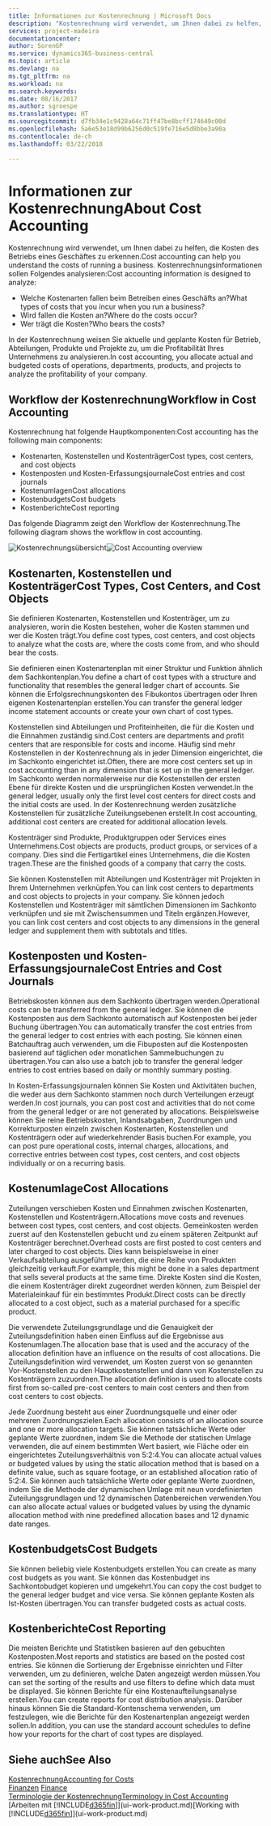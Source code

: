 ```yaml
---
title: Informationen zur Kostenrechnung | Microsoft Docs
description: "Kostenrechnung wird verwendet, um Ihnen dabei zu helfen, die Kosten des Betriebs eines Geschäftes zu erkennen."
services: project-madeira
documentationcenter: 
author: SorenGP
ms.service: dynamics365-business-central
ms.topic: article
ms.devlang: na
ms.tgt_pltfrm: na
ms.workload: na
ms.search.keywords: 
ms.date: 08/16/2017
ms.author: sgroespe
ms.translationtype: HT
ms.sourcegitcommit: d7fb34e1c9428a64c71ff47be8bcff174649c00d
ms.openlocfilehash: 5a6e53e18d99b6256d0c519fe716e5d8bbe3a90a
ms.contentlocale: de-ch
ms.lasthandoff: 03/22/2018

---
```

# <a name="about-cost-accounting"></a><span data-ttu-id="4cc00-103">Informationen zur Kostenrechnung</span><span class="sxs-lookup"><span data-stu-id="4cc00-103">About Cost Accounting</span></span>
<span data-ttu-id="4cc00-104">Kostenrechnung wird verwendet, um Ihnen dabei zu helfen, die Kosten des Betriebs eines Geschäftes zu erkennen.</span><span class="sxs-lookup"><span data-stu-id="4cc00-104">Cost accounting can help you understand the costs of running a business.</span></span> <span data-ttu-id="4cc00-105">Kostenrechnungsinformationen sollen Folgendes analysieren:</span><span class="sxs-lookup"><span data-stu-id="4cc00-105">Cost accounting information is designed to analyze:</span></span>  

-   <span data-ttu-id="4cc00-106">Welche Kostenarten fallen beim Betreiben eines Geschäfts an?</span><span class="sxs-lookup"><span data-stu-id="4cc00-106">What types of costs that you incur when you run a business?</span></span>  
-   <span data-ttu-id="4cc00-107">Wird fallen die Kosten an?</span><span class="sxs-lookup"><span data-stu-id="4cc00-107">Where do the costs occur?</span></span>  
-   <span data-ttu-id="4cc00-108">Wer trägt die Kosten?</span><span class="sxs-lookup"><span data-stu-id="4cc00-108">Who bears the costs?</span></span>  

<span data-ttu-id="4cc00-109">In der Kostenrechnung weisen Sie aktuelle und geplante Kosten für Betrieb, Abteilungen, Produkte und Projekte zu, um die Profitabilität Ihres Unternehmens zu analysieren.</span><span class="sxs-lookup"><span data-stu-id="4cc00-109">In cost accounting, you allocate actual and budgeted costs of operations, departments, products, and projects to analyze the profitability of your company.</span></span>  

## <a name="workflow-in-cost-accounting"></a><span data-ttu-id="4cc00-110">Workflow der Kostenrechnung</span><span class="sxs-lookup"><span data-stu-id="4cc00-110">Workflow in Cost Accounting</span></span>  
<span data-ttu-id="4cc00-111">Kostenrechnung hat folgende Hauptkomponenten:</span><span class="sxs-lookup"><span data-stu-id="4cc00-111">Cost accounting has the following main components:</span></span>  

-   <span data-ttu-id="4cc00-112">Kostenarten, Kostenstellen und Kostenträger</span><span class="sxs-lookup"><span data-stu-id="4cc00-112">Cost types, cost centers, and cost objects</span></span>  
-   <span data-ttu-id="4cc00-113">Kostenposten und Kosten-Erfassungsjournale</span><span class="sxs-lookup"><span data-stu-id="4cc00-113">Cost entries and cost journals</span></span>  
-   <span data-ttu-id="4cc00-114">Kostenumlagen</span><span class="sxs-lookup"><span data-stu-id="4cc00-114">Cost allocations</span></span>  
-   <span data-ttu-id="4cc00-115">Kostenbudgets</span><span class="sxs-lookup"><span data-stu-id="4cc00-115">Cost budgets</span></span>
-   <span data-ttu-id="4cc00-116">Kostenberichte</span><span class="sxs-lookup"><span data-stu-id="4cc00-116">Cost reporting</span></span>  

<span data-ttu-id="4cc00-117">Das folgende Diagramm zeigt den Workflow der Kostenrechnung.</span><span class="sxs-lookup"><span data-stu-id="4cc00-117">The following diagram shows the workflow in cost accounting.</span></span>  

<span data-ttu-id="4cc00-118">![Kostenrechnungsübersicht](media/costaccountingoverview.png "CostAccountingOverview")</span><span class="sxs-lookup"><span data-stu-id="4cc00-118">![Cost Accounting overview](media/costaccountingoverview.png "CostAccountingOverview")</span></span>  

## <a name="cost-types-cost-centers-and-cost-objects"></a><span data-ttu-id="4cc00-119">Kostenarten, Kostenstellen und Kostenträger</span><span class="sxs-lookup"><span data-stu-id="4cc00-119">Cost Types, Cost Centers, and Cost Objects</span></span>  
<span data-ttu-id="4cc00-120">Sie definieren Kostenarten, Kostenstellen und Kostenträger, um zu analysieren, worin die Kosten bestehen, woher die Kosten stammen und wer die Kosten trägt.</span><span class="sxs-lookup"><span data-stu-id="4cc00-120">You define cost types, cost centers, and cost objects to analyze what the costs are, where the costs come from, and who should bear the costs.</span></span>  

<span data-ttu-id="4cc00-121">Sie definieren einen Kostenartenplan mit einer Struktur und Funktion ähnlich dem Sachkontenplan.</span><span class="sxs-lookup"><span data-stu-id="4cc00-121">You define a chart of cost types with a structure and functionality that resembles the general ledger chart of accounts.</span></span> <span data-ttu-id="4cc00-122">Sie können die Erfolgsrechnungskonten des Fibukontos übertragen oder Ihren eigenen Kostenartenplan erstellen.</span><span class="sxs-lookup"><span data-stu-id="4cc00-122">You can transfer the general ledger income statement accounts or create your own chart of cost types.</span></span>  

<span data-ttu-id="4cc00-123">Kostenstellen sind Abteilungen und Profiteinheiten, die für die Kosten und die Einnahmen zuständig sind.</span><span class="sxs-lookup"><span data-stu-id="4cc00-123">Cost centers are departments and profit centers that are responsible for costs and income.</span></span> <span data-ttu-id="4cc00-124">Häufig sind mehr Kostenstellen in der Kostenrechnung als in jeder Dimension eingerichtet, die im Sachkonto eingerichtet ist.</span><span class="sxs-lookup"><span data-stu-id="4cc00-124">Often, there are more cost centers set up in cost accounting than in any dimension that is set up in the general ledger.</span></span> <span data-ttu-id="4cc00-125">Im Sachkonto werden normalerweise nur die Kostenstellen der ersten Ebene für direkte Kosten und die ursprünglichen Kosten verwendet.</span><span class="sxs-lookup"><span data-stu-id="4cc00-125">In the general ledger, usually only the first level cost centers for direct costs and the initial costs are used.</span></span> <span data-ttu-id="4cc00-126">In der Kostenrechnung werden zusätzliche Kostenstellen für zusätzliche Zuteilungsebenen erstellt.</span><span class="sxs-lookup"><span data-stu-id="4cc00-126">In cost accounting, additional cost centers are created for additional allocation levels.</span></span>  

<span data-ttu-id="4cc00-127">Kostenträger sind Produkte, Produktgruppen oder Services eines Unternehmens.</span><span class="sxs-lookup"><span data-stu-id="4cc00-127">Cost objects are products, product groups, or services of a company.</span></span> <span data-ttu-id="4cc00-128">Dies sind die Fertigartikel eines Unternehmens, die die Kosten tragen.</span><span class="sxs-lookup"><span data-stu-id="4cc00-128">These are the finished goods of a company that carry the costs.</span></span>  

<span data-ttu-id="4cc00-129">Sie können Kostenstellen mit Abteilungen und Kostenträger mit Projekten in Ihrem Unternehmen verknüpfen.</span><span class="sxs-lookup"><span data-stu-id="4cc00-129">You can link cost centers to departments and cost objects to projects in your company.</span></span> <span data-ttu-id="4cc00-130">Sie können jedoch Kostenstellen und Kostenträger mit sämtlichen Dimensionen im Sachkonto verknüpfen und sie mit Zwischensummen und Titeln ergänzen.</span><span class="sxs-lookup"><span data-stu-id="4cc00-130">However, you can link cost centers and cost objects to any dimensions in the general ledger and supplement them with subtotals and titles.</span></span>  

## <a name="cost-entries-and-cost-journals"></a><span data-ttu-id="4cc00-131">Kostenposten und Kosten-Erfassungsjournale</span><span class="sxs-lookup"><span data-stu-id="4cc00-131">Cost Entries and Cost Journals</span></span>  
<span data-ttu-id="4cc00-132">Betriebskosten können aus dem Sachkonto übertragen werden.</span><span class="sxs-lookup"><span data-stu-id="4cc00-132">Operational costs can be transferred from the general ledger.</span></span> <span data-ttu-id="4cc00-133">Sie können die Kostenposten aus dem Sachkonto automatisch auf Kostenposten bei jeder Buchung übertragen.</span><span class="sxs-lookup"><span data-stu-id="4cc00-133">You can automatically transfer the cost entries from the general ledger to cost entries with each posting.</span></span> <span data-ttu-id="4cc00-134">Sie können einen Batchauftrag auch verwenden, um die Fibuposten auf die Kostenposten basierend auf täglichen oder monatlichen Sammelbuchungen zu übertragen.</span><span class="sxs-lookup"><span data-stu-id="4cc00-134">You can also use a batch job to transfer the general ledger entries to cost entries based on daily or monthly summary posting.</span></span>  

<span data-ttu-id="4cc00-135">In Kosten-Erfassungsjournalen können Sie Kosten und Aktivitäten buchen, die weder aus dem Sachkonto stammen noch durch Verteilungen erzeugt werden.</span><span class="sxs-lookup"><span data-stu-id="4cc00-135">In cost journals, you can post cost and activities that do not come from the general ledger or are not generated by allocations.</span></span> <span data-ttu-id="4cc00-136">Beispielsweise können Sie reine Betriebskosten, Inlandsabgaben, Zuordnungen und Korrekturposten einzeln zwischen Kostenarten, Kostenstellen und Kostenträgern oder auf wiederkehrender Basis buchen.</span><span class="sxs-lookup"><span data-stu-id="4cc00-136">For example, you can post pure operational costs, internal charges, allocations, and corrective entries between cost types, cost centers, and cost objects individually or on a recurring basis.</span></span>  

## <a name="cost-allocations"></a><span data-ttu-id="4cc00-137">Kostenumlage</span><span class="sxs-lookup"><span data-stu-id="4cc00-137">Cost Allocations</span></span>  
<span data-ttu-id="4cc00-138">Zuteilungen verschieben Kosten und Einnahmen zwischen Kostenarten, Kostenstellen und Kostenträgern.</span><span class="sxs-lookup"><span data-stu-id="4cc00-138">Allocations move costs and revenues between cost types, cost centers, and cost objects.</span></span> <span data-ttu-id="4cc00-139">Gemeinkosten werden zuerst auf den Kostenstellen gebucht und zu einem späteren Zeitpunkt auf Kostenträger berechnet.</span><span class="sxs-lookup"><span data-stu-id="4cc00-139">Overhead costs are first posted to cost centers and later charged to cost objects.</span></span> <span data-ttu-id="4cc00-140">Dies kann beispielsweise in einer Verkaufsabteilung ausgeführt werden, die eine Reihe von Produkten gleichzeitig verkauft.</span><span class="sxs-lookup"><span data-stu-id="4cc00-140">For example, this might be done in a sales department that sells several products at the same time.</span></span> <span data-ttu-id="4cc00-141">Direkte Kosten sind die Kosten, die einem Kostenträger direkt zugeordnet werden können, zum Beispiel der Materialeinkauf für ein bestimmtes Produkt.</span><span class="sxs-lookup"><span data-stu-id="4cc00-141">Direct costs can be directly allocated to a cost object, such as a material purchased for a specific product.</span></span>  

<span data-ttu-id="4cc00-142">Die verwendete Zuteilungsgrundlage und die Genauigkeit der Zuteilungsdefinition haben einen Einfluss auf die Ergebnisse aus Kostenumlagen.</span><span class="sxs-lookup"><span data-stu-id="4cc00-142">The allocation base that is used and the accuracy of the allocation definition have an influence on the results of cost allocations.</span></span> <span data-ttu-id="4cc00-143">Die Zuteilungsdefinition wird verwendet, um Kosten zuerst von so genannten Vor-Kostenstellen zu den Hauptkostenstellen und dann von Kostenstellen zu Kostenträgern zuzuordnen.</span><span class="sxs-lookup"><span data-stu-id="4cc00-143">The allocation definition is used to allocate costs first from so-called pre-cost centers to main cost centers and then from cost centers to cost objects.</span></span>  

<span data-ttu-id="4cc00-144">Jede Zuordnung besteht aus einer Zuordnungsquelle und einer oder mehreren Zuordnungszielen.</span><span class="sxs-lookup"><span data-stu-id="4cc00-144">Each allocation consists of an allocation source and one or more allocation targets.</span></span> <span data-ttu-id="4cc00-145">Sie können tatsächliche Werte oder geplante Werte zuordnen, indem Sie die Methode der statischen Umlage verwenden, die auf einem bestimmten Wert basiert, wie Fläche oder ein eingerichtetes Zuteilungsverhältnis von 5:2:4.</span><span class="sxs-lookup"><span data-stu-id="4cc00-145">You can allocate actual values or budgeted values by using the static allocation method that is based on a definite value, such as square footage, or an established allocation ratio of 5:2:4.</span></span> <span data-ttu-id="4cc00-146">Sie können auch tatsächliche Werte oder geplante Werte zuordnen, indem Sie die Methode der dynamischen Umlage mit neun vordefinierten Zuteilungsgrundlagen und 12 dynamischen Datenbereichen verwenden.</span><span class="sxs-lookup"><span data-stu-id="4cc00-146">You can also allocate actual values or budgeted values by using the dynamic allocation method with nine predefined allocation bases and 12 dynamic date ranges.</span></span>  

## <a name="cost-budgets"></a><span data-ttu-id="4cc00-147">Kostenbudgets</span><span class="sxs-lookup"><span data-stu-id="4cc00-147">Cost Budgets</span></span>  
<span data-ttu-id="4cc00-148">Sie können beliebig viele Kostenbudgets erstellen.</span><span class="sxs-lookup"><span data-stu-id="4cc00-148">You can create as many cost budgets as you want.</span></span> <span data-ttu-id="4cc00-149">Sie können das Kostenbudget ins Sachkontobudget kopieren und umgekehrt.</span><span class="sxs-lookup"><span data-stu-id="4cc00-149">You can copy the cost budget to the general ledger budget and vice versa.</span></span> <span data-ttu-id="4cc00-150">Sie können geplante Kosten als Ist-Kosten übertragen.</span><span class="sxs-lookup"><span data-stu-id="4cc00-150">You can transfer budgeted costs as actual costs.</span></span>  

## <a name="cost-reporting"></a><span data-ttu-id="4cc00-151">Kostenberichte</span><span class="sxs-lookup"><span data-stu-id="4cc00-151">Cost Reporting</span></span>  
<span data-ttu-id="4cc00-152">Die meisten Berichte und Statistiken basieren auf den gebuchten Kostenposten.</span><span class="sxs-lookup"><span data-stu-id="4cc00-152">Most reports and statistics are based on the posted cost entries.</span></span> <span data-ttu-id="4cc00-153">Sie können die Sortierung der Ergebnisse einrichten und Filter verwenden, um zu definieren, welche Daten angezeigt werden müssen.</span><span class="sxs-lookup"><span data-stu-id="4cc00-153">You can set the sorting of the results and use filters to define which data must be displayed.</span></span> <span data-ttu-id="4cc00-154">Sie können Berichte für eine Kostenaufteilungsanalyse erstellen.</span><span class="sxs-lookup"><span data-stu-id="4cc00-154">You can create reports for cost distribution analysis.</span></span> <span data-ttu-id="4cc00-155">Darüber hinaus können Sie die Standard-Kontenschema verwenden, um festzulegen, wie die Berichte für den Kostenartenplan angezeigt werden sollen.</span><span class="sxs-lookup"><span data-stu-id="4cc00-155">In addition, you can use the standard account schedules to define how your reports for the chart of cost types are displayed.</span></span>  

## <a name="see-also"></a><span data-ttu-id="4cc00-156">Siehe auch</span><span class="sxs-lookup"><span data-stu-id="4cc00-156">See Also</span></span>  
 [<span data-ttu-id="4cc00-157">Kostenrechnung</span><span class="sxs-lookup"><span data-stu-id="4cc00-157">Accounting for Costs</span></span>](finance-manage-cost-accounting.md)  
 <span data-ttu-id="4cc00-158">[Finanzen](finance.md) </span><span class="sxs-lookup"><span data-stu-id="4cc00-158">[Finance](finance.md) </span></span>  
 [<span data-ttu-id="4cc00-159">Terminologie der Kostenrechnung</span><span class="sxs-lookup"><span data-stu-id="4cc00-159">Terminology in Cost Accounting</span></span>](finance-terminology-in-cost-accounting.md)  
 <span data-ttu-id="4cc00-160">[Arbeiten mit [!INCLUDE[d365fin](includes/d365fin_md.md)]](ui-work-product.md)</span><span class="sxs-lookup"><span data-stu-id="4cc00-160">[Working with [!INCLUDE[d365fin](includes/d365fin_md.md)]](ui-work-product.md)</span></span>

